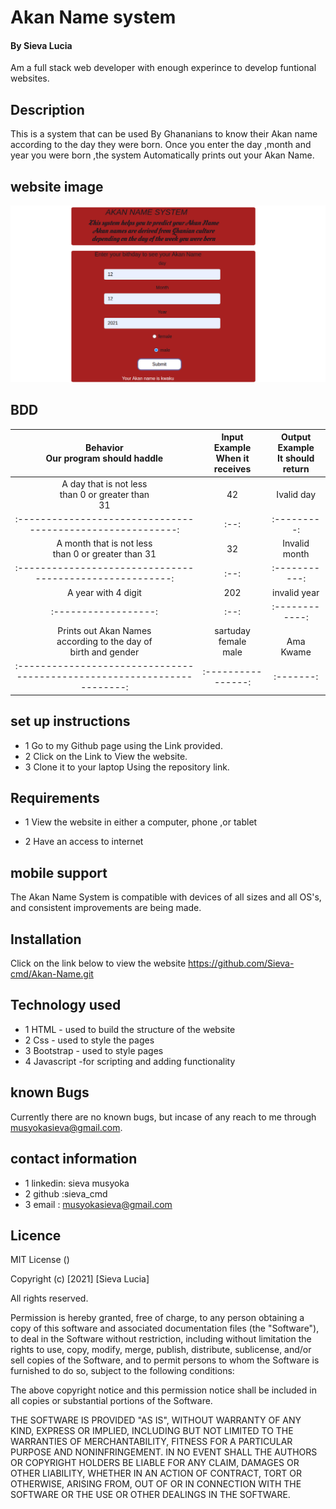 

# Akan Name system

#### By Sieva Lucia
Am a full stack web developer with enough experince to develop funtional websites.



## Description
This is a system that can be used By Ghananians to know their Akan name according to the day they were born.
Once you enter the day ,month and year you were born ,the system Automatically prints out your Akan Name.

## website image
![Website image](https://github.com/Sieva-cmd/Akan-Name/blob/master/images/Screenshot%20from%202021-12-12%2012-11-09.png)


## BDD
|Behavior </br>Our program should haddle | Input Example </br>When it receives |Output Example </br> It should return |
|:--------------------------------------:|:-----------------------------------:|:------------------------------------:|
|A day that is not less </br>than 0 or greater than </br> 31| 42 |Ivalid day |
|:---------------------------------------------------------:|:--:|:---------:|
|A month that is not less </br> than 0 or greater than 31 | 32 |Invalid month|
|:-------------------------------------------------------:|:--:|:-----------:|
|A year with 4 digit |202 | invalid year |
|:------------------:|:--:|:------------:|
|Prints out Akan Names </br>according to the day of </br>birth and gender| sartuday </br> female </br> male|  </br> Ama </br> Kwame|
|:----------------------------------------------------------------------:|:----------------:|:-------:|:--------------:|


## set up instructions
- 1 Go to my Github page using the Link provided.
- 2 Click on the Link to View the website.
- 3 Clone it to your laptop Using the repository link.



## Requirements
- 1 View the website in either a computer, phone ,or tablet

 - 2 Have an access to internet

 ## mobile support
 The Akan Name System is compatible with devices of all sizes and all OS's, and consistent improvements are being made.

## Installation
Click on the link below to view the website https://github.com/Sieva-cmd/Akan-Name.git

## Technology used 
- 1 HTML - used to build the structure of the website
- 2 Css - used to style the pages
- 3 Bootstrap - used to style pages
- 4 Javascript -for scripting and adding functionality

## known Bugs
Currently there are no known bugs, but incase of any reach to me through musyokasieva@gmail.com.

## contact information
- 1 linkedin: sieva musyoka
- 2 github :sieva_cmd
- 3 email : musyokasieva@gmail.com

## Licence 
 MIT License ()

Copyright (c) [2021] [Sieva Lucia]

All rights reserved.

Permission is hereby granted, free of charge, to any person obtaining a copy of this software and associated documentation files (the "Software"), to deal in the Software without restriction, including without limitation the rights to use, copy, modify, merge, publish, distribute, sublicense, and/or sell copies of the Software, and to permit persons to whom the Software is furnished to do so, subject to the following conditions:

The above copyright notice and this permission notice shall be included in all copies or substantial portions of the Software.

THE SOFTWARE IS PROVIDED "AS IS", WITHOUT WARRANTY OF ANY KIND, EXPRESS OR IMPLIED, INCLUDING BUT NOT LIMITED TO THE WARRANTIES OF MERCHANTABILITY, FITNESS FOR A PARTICULAR PURPOSE AND NONINFRINGEMENT. IN NO EVENT SHALL THE AUTHORS OR COPYRIGHT HOLDERS BE LIABLE FOR ANY CLAIM, DAMAGES OR OTHER LIABILITY, WHETHER IN AN ACTION OF CONTRACT, TORT OR OTHERWISE, ARISING FROM, OUT OF OR IN CONNECTION WITH THE SOFTWARE OR THE USE OR OTHER DEALINGS IN THE SOFTWARE.